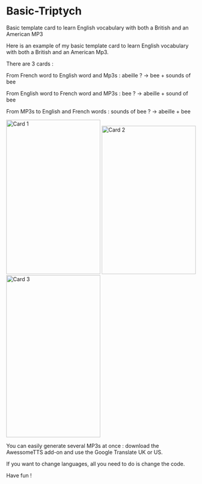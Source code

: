 # Basic-Triptych
Basic template card to learn English vocabulary with both a British and an American MP3


Here is an example of my basic template card to learn English vocabulary with both a British and an American Mp3.

There are 3 cards :

From French word to English word and Mp3s : abeille ? -> bee + sounds of bee

From English word to French word and MP3s : bee ? -> abeille + sound of bee

From MP3s to English and French words : sounds of bee ? -> abeille + bee

<img width="250" height="411" alt="Card 1" src="https://github.com/user-attachments/assets/0abd65f7-d40a-4495-9493-e93675feae18" />
<img width="250" height="395" alt="Card 2" src="https://github.com/user-attachments/assets/be38eff5-bc8a-46ca-a973-3a153b248b08" />
<img width="250" height="432" alt="Card 3" src="https://github.com/user-attachments/assets/7186ef2e-4699-439c-acf1-a893af1c2601" />



You can easily generate several MP3s at once : download the AwessomeTTS add-on and use the Google Translate UK or US.

If you want to change languages, all you need to do is change the code.

Have fun !
